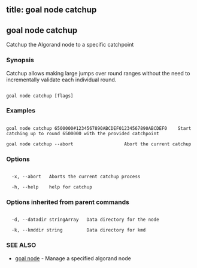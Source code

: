 title: goal node catchup
---
## goal node catchup



Catchup the Algorand node to a specific catchpoint



### Synopsis



Catchup allows making large jumps over round ranges without the need to incrementally validate each individual round.



```

goal node catchup [flags]

```



### Examples



```

goal node catchup 6500000#1234567890ABCDEF01234567890ABCDEF0	Start catching up to round 6500000 with the provided catchpoint

goal node catchup --abort					Abort the current catchup

```



### Options



```

  -x, --abort   Aborts the current catchup process

  -h, --help    help for catchup

```



### Options inherited from parent commands



```

  -d, --datadir stringArray   Data directory for the node

  -k, --kmddir string         Data directory for kmd

```



### SEE ALSO



* [goal node](../../node/node/)	 - Manage a specified algorand node



